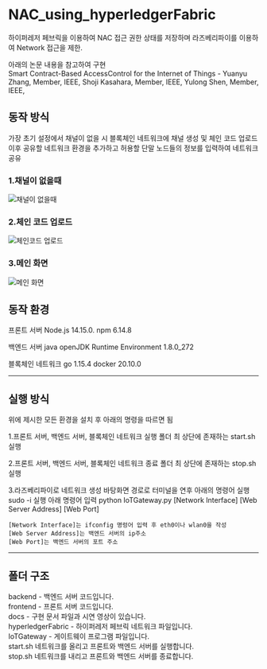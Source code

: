 # NAC_using_hyperledgerFabric  
하이퍼레저 페브릭을 이용하여 NAC 접근 권한 상태를 저장하며 라즈베리파이를 이용하여 Network 접근을 제한.  
  
아래의 논문 내용을 참고하여 구현  
Smart Contract-Based AccessControl for the Internet of Things - Yuanyu Zhang, Member, IEEE, Shoji Kasahara, Member, IEEE, Yulong Shen, Member, IEEE,
## 동작 방식
가장 초기 설정에서 채널이 없을 시 블록체인 네트워크에 채널 생성 및 체인 코드 업로드  
이후 공유할 네트워크 환경을 추가하고 허용할 단말 노드들의 정보를 입력하여 네트워크 공유  

### 1.채널이 없을때
![채널이 없을때](https://user-images.githubusercontent.com/58020519/106419618-31510080-649c-11eb-8f3c-443acc046487.png)

### 2.체인 코드 업로드
![체인코드 업로드](https://user-images.githubusercontent.com/58020519/106419630-357d1e00-649c-11eb-986b-996def41c046.png)

### 3.메인 화면
![메인 화면](https://user-images.githubusercontent.com/58020519/106419601-272f0200-649c-11eb-9d9d-c22ca585958c.png)

## 동작 환경
프론트 서버
Node.js 	14.15.0.
npm       	6.14.8

백엔드 서버
java 	openJDK Runtime Environment 1.8.0_272

블록체인 네트워크
go		1.15.4
docker 	20.10.0
***
## 실행 방식
위에 제시한 모든 환경을 설치 후 아래의 명령을 따르면 됨

1.프론트 서버, 백엔드 서버, 블록체인 네트워크 실행 
   폴더 최 상단에 존재하는 start.sh 실행

2.프론트 서버, 백엔드 서버, 블록체인 네트워크 종료
   폴더 최 상단에 존재하는 stop.sh 실행


3.라즈베리파이로 네트워크 생성
바탕화면 경로로 터미널을 연후 아래의 명령어 실행
sudo -i 실행 아래 명령어 입력
python IoTGateway.py [Network Interface] [Web Server Address] [Web Port]

	[Network Interface]는 ifconfig 명렁어 입력 후 eth0이나 wlan0을 작성
	[Web Server Address]는 백엔드 서버의 ip주소
	[Web Port]는 백엔드 서버의 포트 주소
***
## 폴더 구조
backend - 백엔드 서버 코드입니다.  
frontend - 프론트 서버 코드입니다.  
docs - 구현 문서 파일과 시연 영상이 있습니다.  
hyperledgerFabric - 하이퍼레저 페브릭 네트워크 파일입니다.  
IoTGateway - 게이트웨이 프로그램 파일입니다.  
start.sh 네트워크를 올리고 프론트와 백엔드 서버를 실행합니다.  
stop.sh 네트워크를 내리고 프론트와 백엔드 서버를 종료합니다.  
